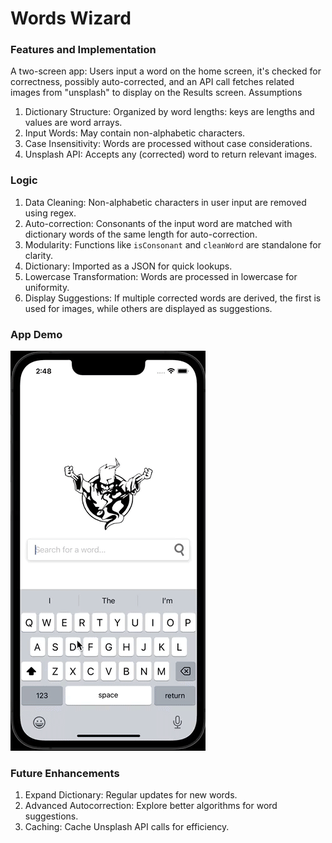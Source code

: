 # Words Wizard

### Features and Implementation

A two-screen app: Users input a word on the home screen, it's checked for correctness, possibly auto-corrected, and an API call fetches related images from "unsplash" to display on the Results screen.
Assumptions

1.  Dictionary Structure: Organized by word lengths: keys are lengths and values are word arrays.
2.  Input Words: May contain non-alphabetic characters.
3.  Case Insensitivity: Words are processed without case considerations.
4.  Unsplash API: Accepts any (corrected) word to return relevant images.

### Logic

1.  Data Cleaning: Non-alphabetic characters in user input are removed using regex.
2.  Auto-correction: Consonants of the input word are matched with dictionary words of the same length for auto-correction.
3.  Modularity: Functions like `isConsonant` and `cleanWord` are standalone for clarity.
4.  Dictionary: Imported as a JSON for quick lookups.
5.  Lowercase Transformation: Words are processed in lowercase for uniformity.
6.  Display Suggestions: If multiple corrected words are derived, the first is used for images, while others are displayed as suggestions.

### App Demo

![Demo GIF](https://github.com/abdollahkhan/wordwizard/blob/main/WordWizard.gif)

### Future Enhancements

1.  Expand Dictionary: Regular updates for new words.
2.  Advanced Autocorrection: Explore better algorithms for word suggestions.
3.  Caching: Cache Unsplash API calls for efficiency.
